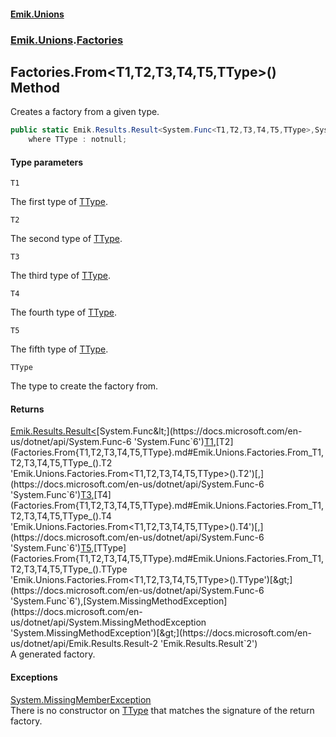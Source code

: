 #### [Emik.Unions](index.md 'index')
### [Emik.Unions](Emik.Unions.md 'Emik.Unions').[Factories](Factories.md 'Emik.Unions.Factories')

## Factories.From<T1,T2,T3,T4,T5,TType>() Method

Creates a factory from a given type.

```csharp
public static Emik.Results.Result<System.Func<T1,T2,T3,T4,T5,TType>,System.MissingMethodException> From<T1,T2,T3,T4,T5,TType>()
    where TType : notnull;
```
#### Type parameters

<a name='Emik.Unions.Factories.From_T1,T2,T3,T4,T5,TType_().T1'></a>

`T1`

The first type of [TType](Factories.From{T1,T2,T3,T4,T5,TType}.md#Emik.Unions.Factories.From_T1,T2,T3,T4,T5,TType_().TType 'Emik.Unions.Factories.From<T1,T2,T3,T4,T5,TType>().TType').

<a name='Emik.Unions.Factories.From_T1,T2,T3,T4,T5,TType_().T2'></a>

`T2`

The second type of [TType](Factories.From{T1,T2,T3,T4,T5,TType}.md#Emik.Unions.Factories.From_T1,T2,T3,T4,T5,TType_().TType 'Emik.Unions.Factories.From<T1,T2,T3,T4,T5,TType>().TType').

<a name='Emik.Unions.Factories.From_T1,T2,T3,T4,T5,TType_().T3'></a>

`T3`

The third type of [TType](Factories.From{T1,T2,T3,T4,T5,TType}.md#Emik.Unions.Factories.From_T1,T2,T3,T4,T5,TType_().TType 'Emik.Unions.Factories.From<T1,T2,T3,T4,T5,TType>().TType').

<a name='Emik.Unions.Factories.From_T1,T2,T3,T4,T5,TType_().T4'></a>

`T4`

The fourth type of [TType](Factories.From{T1,T2,T3,T4,T5,TType}.md#Emik.Unions.Factories.From_T1,T2,T3,T4,T5,TType_().TType 'Emik.Unions.Factories.From<T1,T2,T3,T4,T5,TType>().TType').

<a name='Emik.Unions.Factories.From_T1,T2,T3,T4,T5,TType_().T5'></a>

`T5`

The fifth type of [TType](Factories.From{T1,T2,T3,T4,T5,TType}.md#Emik.Unions.Factories.From_T1,T2,T3,T4,T5,TType_().TType 'Emik.Unions.Factories.From<T1,T2,T3,T4,T5,TType>().TType').

<a name='Emik.Unions.Factories.From_T1,T2,T3,T4,T5,TType_().TType'></a>

`TType`

The type to create the factory from.

#### Returns
[Emik.Results.Result&lt;](https://docs.microsoft.com/en-us/dotnet/api/Emik.Results.Result-2 'Emik.Results.Result`2')[System.Func&lt;](https://docs.microsoft.com/en-us/dotnet/api/System.Func-6 'System.Func`6')[T1](Factories.From{T1,T2,T3,T4,T5,TType}.md#Emik.Unions.Factories.From_T1,T2,T3,T4,T5,TType_().T1 'Emik.Unions.Factories.From<T1,T2,T3,T4,T5,TType>().T1')[,](https://docs.microsoft.com/en-us/dotnet/api/System.Func-6 'System.Func`6')[T2](Factories.From{T1,T2,T3,T4,T5,TType}.md#Emik.Unions.Factories.From_T1,T2,T3,T4,T5,TType_().T2 'Emik.Unions.Factories.From<T1,T2,T3,T4,T5,TType>().T2')[,](https://docs.microsoft.com/en-us/dotnet/api/System.Func-6 'System.Func`6')[T3](Factories.From{T1,T2,T3,T4,T5,TType}.md#Emik.Unions.Factories.From_T1,T2,T3,T4,T5,TType_().T3 'Emik.Unions.Factories.From<T1,T2,T3,T4,T5,TType>().T3')[,](https://docs.microsoft.com/en-us/dotnet/api/System.Func-6 'System.Func`6')[T4](Factories.From{T1,T2,T3,T4,T5,TType}.md#Emik.Unions.Factories.From_T1,T2,T3,T4,T5,TType_().T4 'Emik.Unions.Factories.From<T1,T2,T3,T4,T5,TType>().T4')[,](https://docs.microsoft.com/en-us/dotnet/api/System.Func-6 'System.Func`6')[T5](Factories.From{T1,T2,T3,T4,T5,TType}.md#Emik.Unions.Factories.From_T1,T2,T3,T4,T5,TType_().T5 'Emik.Unions.Factories.From<T1,T2,T3,T4,T5,TType>().T5')[,](https://docs.microsoft.com/en-us/dotnet/api/System.Func-6 'System.Func`6')[TType](Factories.From{T1,T2,T3,T4,T5,TType}.md#Emik.Unions.Factories.From_T1,T2,T3,T4,T5,TType_().TType 'Emik.Unions.Factories.From<T1,T2,T3,T4,T5,TType>().TType')[&gt;](https://docs.microsoft.com/en-us/dotnet/api/System.Func-6 'System.Func`6')[,](https://docs.microsoft.com/en-us/dotnet/api/Emik.Results.Result-2 'Emik.Results.Result`2')[System.MissingMethodException](https://docs.microsoft.com/en-us/dotnet/api/System.MissingMethodException 'System.MissingMethodException')[&gt;](https://docs.microsoft.com/en-us/dotnet/api/Emik.Results.Result-2 'Emik.Results.Result`2')  
A generated factory.

#### Exceptions

[System.MissingMemberException](https://docs.microsoft.com/en-us/dotnet/api/System.MissingMemberException 'System.MissingMemberException')  
There is no constructor on [TType](Factories.From{T1,T2,T3,T4,T5,TType}.md#Emik.Unions.Factories.From_T1,T2,T3,T4,T5,TType_().TType 'Emik.Unions.Factories.From<T1,T2,T3,T4,T5,TType>().TType') that matches the signature of the return factory.